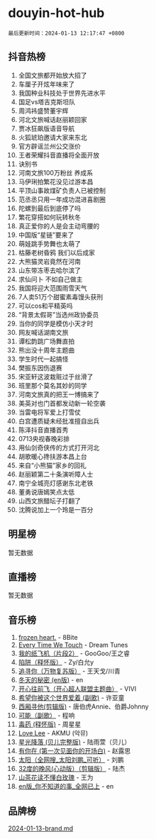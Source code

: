 # douyin-hot-hub

`最后更新时间：2024-01-13 12:17:47 +0800`

## 抖音热榜

1. 全国文旅都开始放大招了
1. 车厘子开炫年味来了
1. 我国种业科技处于世界先进水平
1. 国足vs塔吉克斯坦队
1. 周鸿祎盛赞董宇辉
1. 河北文旅喊话赵丽颖回家
1. 贾冰狂飙版语音导航
1. 火狐琥珀邀请大家来东北
1. 官方辟谣兰州公交涨价
1. 王者荣耀抖音直播将全面开放
1. 诀别书
1. 河南文旅100万粉丝 养成系
1. 马伊琍拍繁花没见过游本昌
1. 平顶山事故煤矿负责人已被控制
1. 范丞丞只用一年成功混进喜剧圈
1. 陀螺到最后到底停了吗
1. 繁花穿搭如何玩转秋冬
1. 真正爱你的人是会主动弯腰的
1. 中国版“星链”要来了
1. 萌娃跳手势舞也太萌了
1. 枯藤老树昏鸦 我们以后成家
1. 大熊猫灵岩竟然在河南
1. 山东带冻枣去哈尔滨了
1. 求仙问卜 不如自己做主
1. 我国将迎大范围雨雪天气
1. 7人卖51万个甜蜜素毒馒头获刑
1. 可以cos和平精英吗
1. “背景太假哥”当选州政协委员
1. 当你的同学是模仿小天才时
1. 网友喊话湖南文旅
1. 谭松韵跳广场舞直拍
1. 熊出没十周年主题曲
1. 学生时代一起搞怪
1. 樊振东因伤退赛
1. 宋亚轩这波栽赃过于丝滑了
1. 班里那个莫名其妙的同学
1. 河南文旅真的把王一博搞来了
1. 美英对也门首都发动新一轮空袭
1. 当雷电将军爱上打雪仗
1. 白宫遭质疑未经批准擅自出兵
1. 陈泽抖音直播首秀
1. 0713央视春晚彩排
1. 用仙剑奇侠传的方式打开河北
1. 胡歌暖心搀扶游本昌上台
1. 来自“小熊猫”家乡的回礼
1. 赵丽颖第二十条演听障人士
1. 南宁全城亮灯感谢东北老铁
1. 董勇说唐嫣笑点太低
1. 山西文旅醋坛子打翻了
1. 沈腾说加上一个玲是一百分

## 明星榜

暂无数据

## 直播榜

暂无数据

## 音乐榜

1. [frozen heart.](https://sf6-cdn-tos.douyinstatic.com/obj/tos-cn-ve-2774/oIIWJfyjIACZA9zQMtnJ6hQQhFC4vhCupoRBsO) - 8Bite
1. [Every Time We Touch](https://sf86-cdn-tos.douyinstatic.com/obj/tos-cn-ve-2774/ogN6lUKQeBBfEVhIOMikG1CcJjugxk1tztZyhP) - Dream Tunes
1. [我的纸飞机（片段2）](https://sf6-cdn-tos.douyinstatic.com/obj/tos-cn-ve-2774/oM2ZrKcg2CD5AeRB2gkeXOFB1IxAGJdZPazYHf) - GooGoo/王之睿
1. [陷阱（释怀版）](https://sf6-cdn-tos.douyinstatic.com/obj/tos-cn-ve-2774/oE8C21LeZrzKLDFfQYgMzx4GAIHageG5IzayY7) - Zy/白允y
1. [追寻你（万物复苏版）](https://sf86-cdn-tos.douyinstatic.com/obj/tos-cn-ve-2774/oYeAZJsbjIDit9APmBg8u6uDUQnHmoCf3gbo74) - 王天戈/川青
1. [冬天的秘密 (en版)](https://sf86-cdn-tos.douyinstatic.com/obj/tos-cn-ve-2774/okIuMHDdzyf3FjGK4Lphe1vfHcQaPIHAg0Z4CR) - en
1. [开心往前飞（开心超人联盟主题曲）](https://sf3-cdn-tos.douyinstatic.com/obj/tos-cn-ve-2774/9d8fb7c82cf1421fb93a9fe925275e0a) - VIVI
1. [希望你被这个世界爱着 (副歌)](https://sf86-cdn-tos.douyinstatic.com/obj/tos-cn-ve-2774/oUHCmWQfZlE3QQBKBeD8rCFLpJzPgCpImhsxMt) - 许亚童
1. [西厢寻他(剪辑版)](https://sf3-cdn-tos.douyinstatic.com/obj/tos-cn-ve-2774/oUsAVfAQKlRNxEv5qxvIB8o5qmIWUcXbzJKJhw) - 唐伯虎Annie、伯爵Johnny
1. [可能（副歌）](https://sf6-cdn-tos.douyinstatic.com/obj/tos-cn-ve-2774/cde1731888894259b333569393c2fb51) - 程响
1. [毒药 (释怀版)](https://sf86-cdn-tos.douyinstatic.com/obj/tos-cn-ve-2774/oYILMEAzspdZBIzy4frJNB8ZHPHWAhiwowd4Ad) - 周星星
1. [Love Lee](https://sf3-cdn-tos.douyinstatic.com/obj/tos-cn-ve-2774/o05GbkJGbCBTdDnMtB0fwOYgkeZp23vrWQDQBS) - AKMU (악뮤)
1. [星光降落 (贝儿完整版)](https://sf6-cdn-tos.douyinstatic.com/obj/tos-cn-ve-2774/okwB9hAwyAtsFFkFBzAX1hOOfQuIoMNs0W2Mwr) - 陆雨萱（贝儿）
1. [有你在 (第一次见面你的开场白)](https://sf6-cdn-tos.douyinstatic.com/obj/tos-cn-ve-2774/oAthrQ3ClJBfI57uBoFEgNDYtNCZ0TSYQQfxQ0) - 赵露思
1. [太阳（全网搜_太阳刘鹏_可听）](https://sf3-cdn-tos.douyinstatic.com/obj/tos-cn-ve-2774/ogWbyIQnlBFImVbeDocRdCIYtBHlbJXgfZMvgz) - 刘鹏
1. [32度的晚风(心动版）（剪辑版）](https://sf86-cdn-tos.douyinstatic.com/obj/tos-cn-ve-2774/owNyabsyWdzUulxhoJfK8IBXgp0UMQAHpvGh2B) - 陆杰
1. [山茶花读不懂白玫瑰](https://sf86-cdn-tos.douyinstatic.com/obj/tos-cn-ve-2774/osfn8B7DktrRHEPJgPCfDbw7QDQEkwC16BxZg9) - 王为
1. [en版_你不知道的事_全网已上](https://sf3-cdn-tos.douyinstatic.com/obj/tos-cn-ve-2774/o4QbYLDezHUtFyDKdF9XfmPhIewaqEQAggj6Cb) - en

## 品牌榜

[2024-01-13-brand.md](2024-01-13-brand.md)
